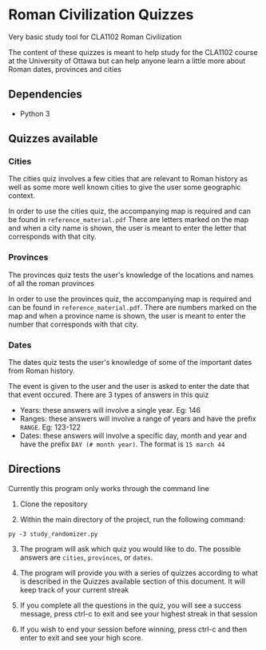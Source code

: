 # Roman Civilization Quizzes
Very basic study tool for CLA1102 Roman Civilization

The content of these quizzes is meant to help study for the CLA1102 course at the University of Ottawa but can help anyone learn a little more about Roman dates, provinces and cities

## Dependencies
- Python 3

## Quizzes available
### Cities
The cities quiz involves a few cities that are relevant to Roman history as well as some more well known cities to give the user some geographic context.

In order to use the cities quiz, the accompanying map is required and can be found in `reference_material.pdf` There are letters marked on the map and when a city name is shown, the user is meant to enter the letter that corresponds with that city.


### Provinces
The provinces quiz tests the user's knowledge of the locations and names of all the roman provinces

In order to use the provinces quiz, the accompanying map is required and can be found in `reference_material.pdf`. There are numbers marked on the map and when a province name is shown, the user is meant to enter the number that corresponds with that city.


### Dates
The dates quiz tests the user's knowledge of some of the important dates from Roman history.

The event is given to the user and the user is asked to enter the date that that event occured.
There are 3 types of answers in this quiz
- Years: these answers will involve a single year. Eg: 146
- Ranges: these answers will involve a range of years and have the prefix `RANGE`. Eg: 123-122
- Dates: these answers will involve a specific day, month and year and have the prefix `DAY (# month year)`. The format is `15 march 44`


## Directions
Currently this program only works through the command line

1. Clone the repository

2. Within the main directory of the project, run the following command:
```
py -3 study_randomizer.py
```

3. The program will ask which quiz you would like to do. The possible answers are `cities`, `provinces`, or `dates`.

4. The program will provide you with a series of quizzes according to what is described in the Quizzes available section of this document. It will keep track of your current streak

5. If you complete all the questions in the quiz, you will see a success message, press ctrl-c to exit and see your highest streak in that session

6. If you wish to end your session before winning, press ctrl-c and then enter to exit and see your high score.
